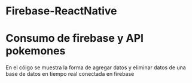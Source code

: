 # Firebase-ReactNative
<H1>Consumo de firebase y API pokemones</H1>

En el cóigo se muestra la forma de agregar datos y eliminar datos de una base de datos en tiempo real conectada en firebase
